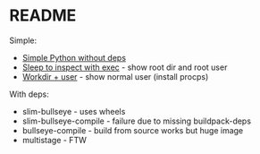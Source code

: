 # README

Simple:
- [Simple Python without deps](Dockerfile)
- [Sleep to inspect with exec](Dockerfile.sleep) - show root dir and root user
- [Workdir + user](Dockerfile.workdir_user) - show normal user (install procps)

With deps:
- slim-bullseye - uses wheels
- slim-bullseye-compile - failure due to missing buildpack-deps
- bullseye-compile - build from source works but huge image
- multistage - FTW